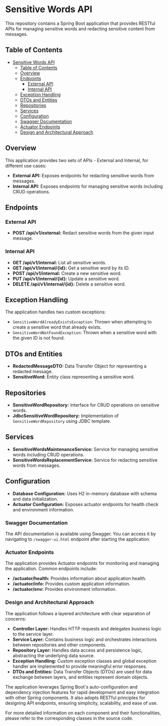 # Sensitive Words API

This repository contains a Spring Boot application that provides RESTful APIs for managing sensitive words and redacting sensitive content from messages.

## Table of Contents

- [Sensitive Words API](#sensitive-words-api)
    - [Table of Contents](#table-of-contents)
    - [Overview](#overview)
    - [Endpoints](#endpoints)
        - [External API](#external-api)
        - [Internal API](#internal-api)
    - [Exception Handling](#exception-handling)
    - [DTOs and Entities](#dtos-and-entities)
    - [Repositories](#repositories)
    - [Services](#services)
    - [Configuration](#configuration)
    - [Swagger Documentation](#swagger-documentation)
    - [Actuator Endpoints](#actuator-endpoints)
    - [Design and Architectural Approach](#design-and-architectural-approach)

## Overview

This application provides two sets of APIs - External and Internal, for different use cases:

- **External API:** Exposes endpoints for redacting sensitive words from messages.
- **Internal API:** Exposes endpoints for managing sensitive words including CRUD operations.

## Endpoints

### External API

- **POST /api/v1/external:** Redact sensitive words from the given input message.

### Internal API

- **GET /api/v1/internal:** List all sensitive words.
- **GET /api/v1/internal/{id}:** Get a sensitive word by its ID.
- **POST /api/v1/internal:** Create a new sensitive word.
- **PUT /api/v1/internal/{id}:** Update a sensitive word.
- **DELETE /api/v1/internal/{id}:** Delete a sensitive word.

## Exception Handling

The application handles two custom exceptions:

- `SensitiveWordAlreadyExistsException`: Thrown when attempting to create a sensitive word that already exists.
- `SensitiveWordNotFoundException`: Thrown when a sensitive word with the given ID is not found.

## DTOs and Entities

- **RedactedMessageDTO:** Data Transfer Object for representing a redacted message.
- **SensitiveWord:** Entity class representing a sensitive word.

## Repositories

- **SensitiveWordRepository:** Interface for CRUD operations on sensitive words.
- **JdbcSensitiveWordRepository:** Implementation of `SensitiveWordRepository` using JDBC template.

## Services

- **SensitiveWordsMaintenanceService:** Service for managing sensitive words including CRUD operations.
- **SensitiveWordsReplacementService:** Service for redacting sensitive words from messages.

## Configuration

- **Database Configuration:** Uses H2 in-memory database with schema and data initialization.
- **Actuator Configuration:** Exposes actuator endpoints for health check and environment information.

### Swagger Documentation

The API documentation is available using Swagger. You can access it by navigating to `/swagger-ui.html` endpoint after starting the application.

### Actuator Endpoints

The application provides Actuator endpoints for monitoring and managing the application. Common endpoints include:

- **/actuator/health:** Provides information about application health.
- **/actuator/info:** Provides custom application information.
- **/actuator/env:** Provides environment information.

### Design and Architectural Approach

The application follows a layered architecture with clear separation of concerns:

- **Controller Layer:** Handles HTTP requests and delegates business logic to the service layer.
- **Service Layer:** Contains business logic and orchestrates interactions between repositories and other components.
- **Repository Layer:** Handles data access and persistence logic, abstracting the underlying data source.
- **Exception Handling:** Custom exception classes and global exception handler are implemented to provide meaningful error responses.
- **DTOs and Entities:** Data Transfer Objects (DTOs) are used for data exchange between layers, and entities represent domain objects.

The application leverages Spring Boot's auto-configuration and dependency injection features for rapid development and easy integration with other Spring components. It also adopts RESTful principles for designing API endpoints, ensuring simplicity, scalability, and ease of use.

For more detailed information on each component and their functionalities, please refer to the corresponding classes in the source code.